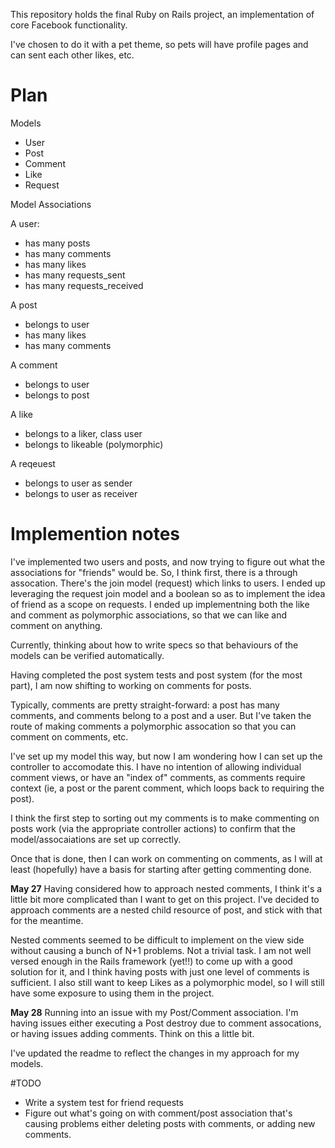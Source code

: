 This repository holds the final Ruby on Rails project, an implementation of core Facebook functionality.

I've chosen to do it with a pet theme, so pets will have profile pages and can sent each other likes, etc.


# Plan
Models
- User
- Post
- Comment
- Like
- Request

Model Associations

A user:

- has many posts
- has many comments
- has many likes
- has many requests_sent
- has many requests_received

A post

- belongs to user
- has many likes
- has many comments

A comment

- belongs to user
- belongs to post

A like

- belongs to a liker, class user
- belongs to likeable (polymorphic)

A reqeuest

- belongs to user as sender
- belongs to user as receiver

# Implemention notes
I've implemented two users and posts, and now trying to figure out what the associations for "friends" would be. So, I think first, there is a through assocation. There's the join model (request) which links to users. I ended up leveraging the request join model and a boolean so as to implement the idea of friend as a scope on requests. I ended up implementning both the like and comment as polymorphic associations, so that we can like and comment on anything.

Currently, thinking about how to write specs so that behaviours of the models can be verified automatically.

Having completed the post system tests and post system (for the most part), I am now shifting to working on comments for posts.

Typically, comments are pretty straight-forward: a post has many comments, and comments belong to a post and a user. But I've taken the route of making comments a polymorphic assocation so that you can comment on comments, etc.

I've set up my model this way, but now I am wondering how I can set up the controller to accomodate this. I have no intention of allowing individual comment views, or have an "index of" comments, as comments require context (ie, a post or the parent comment, which loops back to requiring the post).

I think the first step to sorting out my comments is to make commenting on posts work (via the appropriate controller actions) to confirm that the model/assocaiations are set up correctly.

Once that is done, then I can work on commenting on comments, as I will at least (hopefully) have a basis for starting after getting commenting done.

**May 27**
Having considered how to approach nested comments, I think it's a little bit more complicated than I want to get on this project. I've decided to approach comments are a nested child resource of post, and stick with that for the meantime.

Nested comments seemed to be difficult to implement on the view side without causing a bunch of N+1 problems. Not a trivial task. I am not well versed enough in the Rails framework (yet!!) to come up with a good solution for it, and I think having posts with just one level of comments is sufficient. I also still want to keep Likes as a polymorphic model, so I will still have some exposure to using them in the project.

**May 28**
Running into an issue with my Post/Comment association. I'm having issues either executing a Post destroy due to comment assocations, or having issues adding comments. Think on this a little bit.

I've updated the readme to reflect the changes in my approach for my models.

#TODO
* Write a system test for friend requests
* Figure out what's going on with comment/post association that's causing problems either deleting posts with comments, or adding new comments.